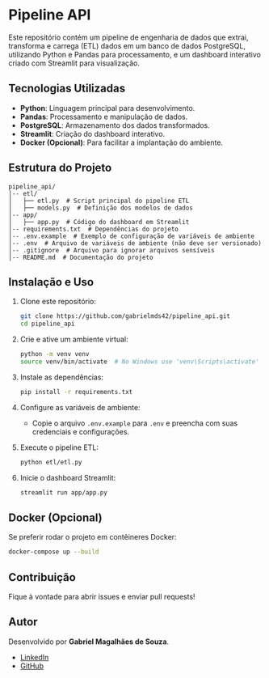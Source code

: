 # Pipeline API

Este repositório contém um pipeline de engenharia de dados que extrai, transforma e carrega (ETL) dados em um banco de dados PostgreSQL, utilizando Python e Pandas para processamento, e um dashboard interativo criado com Streamlit para visualização.

## Tecnologias Utilizadas

- **Python**: Linguagem principal para desenvolvimento.
- **Pandas**: Processamento e manipulação de dados.
- **PostgreSQL**: Armazenamento dos dados transformados.
- **Streamlit**: Criação do dashboard interativo.
- **Docker (Opcional)**: Para facilitar a implantação do ambiente.

## Estrutura do Projeto

```
pipeline_api/
│-- etl/
│   ├── etl.py  # Script principal do pipeline ETL
│   ├── models.py  # Definição dos modelos de dados
│-- app/
│   ├── app.py  # Código do dashboard em Streamlit
│-- requirements.txt  # Dependências do projeto
│-- .env.example  # Exemplo de configuração de variáveis de ambiente
│-- .env  # Arquivo de variáveis de ambiente (não deve ser versionado)
│-- .gitignore  # Arquivo para ignorar arquivos sensíveis
│-- README.md  # Documentação do projeto
```

## Instalação e Uso

1. Clone este repositório:

   ```bash
   git clone https://github.com/gabrielmds42/pipeline_api.git
   cd pipeline_api
   ```

2. Crie e ative um ambiente virtual:

   ```bash
   python -m venv venv
   source venv/bin/activate  # No Windows use 'venv\Scripts\activate'
   ```

3. Instale as dependências:

   ```bash
   pip install -r requirements.txt
   ```

4. Configure as variáveis de ambiente:

   - Copie o arquivo `.env.example` para `.env` e preencha com suas credenciais e configurações.

5. Execute o pipeline ETL:

   ```bash
   python etl/etl.py
   ```

6. Inicie o dashboard Streamlit:

   ```bash
   streamlit run app/app.py
   ```

## Docker (Opcional)

Se preferir rodar o projeto em contêineres Docker:

```bash
docker-compose up --build
```

## Contribuição

Fique à vontade para abrir issues e enviar pull requests!

## Autor

Desenvolvido por **Gabriel Magalhães de Souza**. 

- [LinkedIn](https://www.linkedin.com/in/gabriel-magalh%C3%A3es-de-souza/)
- [GitHub](https://github.com/gabrielmds42)

